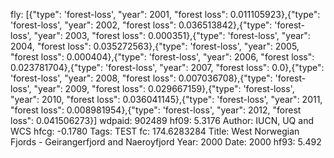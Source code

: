 fly: [{"type": 'forest-loss', "year": 2001, "forest loss": 0.011105923},{"type": 'forest-loss', "year": 2002, "forest loss": 0.036513842},{"type": 'forest-loss', "year": 2003, "forest loss": 0.000351},{"type": 'forest-loss', "year": 2004, "forest loss": 0.035272563},{"type": 'forest-loss', "year": 2005, "forest loss": 0.000404},{"type": 'forest-loss', "year": 2006, "forest loss": 0.023781704},{"type": 'forest-loss', "year": 2007, "forest loss": 0.0},{"type": 'forest-loss', "year": 2008, "forest loss": 0.007036708},{"type": 'forest-loss', "year": 2009, "forest loss": 0.029667159},{"type": 'forest-loss', "year": 2010, "forest loss": 0.036041145},{"type": 'forest-loss', "year": 2011, "forest loss": 0.008981954},{"type": 'forest-loss', "year": 2012, "forest loss": 0.041506273}]
wdpaid: 902489
hf09: 5.3176
Author: IUCN, UQ and WCS
hfcg: -0.1780
Tags: TEST
fc: 174.6283284
Title: West Norwegian Fjords - Geirangerfjord and Naeroyfjord
Year: 2000
Date: 2000
hf93: 5.492
